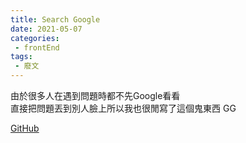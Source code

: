 ```yaml
---
title: Search Google
date: 2021-05-07
categories:
 - frontEnd
tags:
 - 廢文
---
```


由於很多人在遇到問題時都不先Google看看 <br/>
直接把問題丟到別人臉上所以我也很閒寫了這個鬼東西 GG<br/>

[GitHub](https://github.com/xiaoxigua-1/search-google)